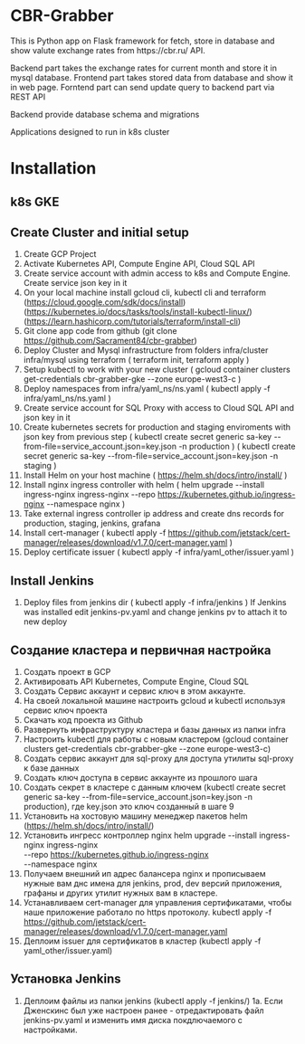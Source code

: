 <h1>CBR-Grabber</h1>
This is Python app on Flask framework for fetch, store in database and show valute exchange rates from https://cbr.ru/ API.

Backend part takes the exchange rates for current month and store it in mysql database.
Frontend part takes stored data from database and show it in web page.
Forntend part can send update query to backend part via  REST API

Backend provide database schema and migrations

Applications designed to run in k8s cluster

# Installation
## k8s GKE
## Create Cluster and initial setup
1. Create GCP Project
2. Activate Kubernetes API, Compute Engine API, Cloud SQL API
3. Create service account with admin access to k8s and Compute Engine. Create service json key in it
4. On your local machine install gcloud cli, kubectl cli and terraform (https://cloud.google.com/sdk/docs/install) (https://kubernetes.io/docs/tasks/tools/install-kubectl-linux/) (https://learn.hashicorp.com/tutorials/terraform/install-cli)
5. Git clone app code from github (git clone https://github.com/Sacrament84/cbr-grabber)
7. Deploy Cluster and Mysql infrastructure from folders infra/cluster infra/mysql using terraform ( terraform init, terraform apply )
8. Setup kubectl to work with your new cluster ( gcloud container clusters get-credentials cbr-grabber-gke --zone europe-west3-c )
9. Deploy namespaces from infra/yaml_ns/ns.yaml ( kubectl apply -f infra/yaml_ns/ns.yaml )
10. Create service account for SQL Proxy with access to Cloud SQL API and json key in it
11. Create kubernetes secrets for production and staging enviroments with json key from previous step ( kubectl create secret generic sa-key --from-file=service_account.json=key.json -n production ) ( kubectl create secret generic sa-key --from-file=service_account.json=key.json -n staging )
12. Install Helm on your host machine ( https://helm.sh/docs/intro/install/ )
13. Install nginx ingress controller with helm ( helm upgrade --install ingress-nginx ingress-nginx --repo https://kubernetes.github.io/ingress-nginx --namespace nginx )
14. Take external ingress controller ip address and create dns records for production, staging, jenkins, grafana 
15. Install cert-manager ( kubectl apply -f https://github.com/jetstack/cert-manager/releases/download/v1.7.0/cert-manager.yaml )
17. Deploy certificate issuer ( kubectl apply -f infra/yaml_other/issuer.yaml )
## Install Jenkins
1. Deploy files from jenkins dir ( kubectl apply -f infra/jenkins ) If Jenkins was installed edit jenkins-pv.yaml and change jenkins pv to attach it to new deploy
## Создание кластера и первичная настройка
1. Создать проект в GCP 
2. Активировать API Kubernetes, Compute Engine, Cloud SQL
3. Создать Сервис аккаунт и сервис ключ в этом аккаунте.
4. На своей локальной машине настроить gcloud и kubectl используя сервис ключ проекта
5. Скачать код проекта из Github
6. Развернуть инфраструктуру кластера и базы данных из папки infra
7. Настроить kubectl для работы с новым кластером (gcloud container clusters get-credentials cbr-grabber-gke --zone europe-west3-c)
8. Создать сервис аккаунт для sql-proxy для доступа утилиты sql-proxy к базе данных
9. Создать ключ доступа в сервис аккаунте из прошлого шага
10. Создать секрет в кластере с данным ключем (kubectl create secret generic sa-key --from-file=service_account.json=key.json -n production), где key.json это ключ созданный в шаге 9
11. Установить на хостовую машину менеджер пакетов helm (https://helm.sh/docs/intro/install/)
12. Установить ингресс контроллер nginx
helm upgrade --install ingress-nginx ingress-nginx \
  --repo https://kubernetes.github.io/ingress-nginx \
  --namespace nginx
13. Получаем внешний ип адрес балансера nginx  и прописываем нужные вам днс имена для jenkins, prod, dev версий приложения, графаны и других утилит нужных вам в кластере. 
14. Устанавливаем cert-manager для управления сертификатами, чтобы наше приложение работало по https протоколу.
kubectl apply -f https://github.com/jetstack/cert-manager/releases/download/v1.7.0/cert-manager.yaml
15. Деплоим issuer для сертификатов в кластер (kubectl apply -f yaml_other/issuer.yaml)
## Установка Jenkins
1. Деплоим файлы из папки jenkins (kubectl apply -f jenkins/)
1a. Если Дженскинс был уже настроен ранее - отредактировать файл jenkins-pv.yaml и изменить имя диска покдлючаемого с настройками.
